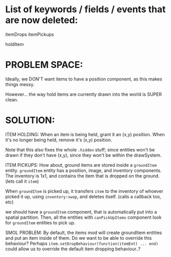 

# List of keywords / fields / events that are now deleted:

itemDrops
itemPickups

holdItem





# PROBLEM SPACE:

Ideally, we DON'T want items to have a position component, as this makes
things messy.


However... the way hold items are currently drawn into the world is SUPER
clean.

# SOLUTION:
ITEM HOLDING:
When an item is being held, grant it an (x,y) position.
When it's no longer being held, remove it's (x,y) position.

Note that this also fixes the whole `.hidden` stuff; since entities won't
be drawn if they don't have (x,y), since they won't be within the drawSystem.


ITEM PICKUPS:
How about, ground items are stored inside a `groundItem` entity.
`groundItem` entity has a position, image, and inventory components.
The inventory is 1x1, and contains the item that is dropped on the ground.
(lets call it `item`)

When `groundItem` is picked up, it transfers `item` to the inventory
of whoever picked it up, using `inventory:swap`, and deletes itself.
(calls a callback too, etc)

we should have a `groundItem` component, that is automatically put into
a spatial partition. Then, all the entities with `canPickUpItems` component
look for `groundItem` entities to pick up.

SMOL PROBLEM:
By default, the items mod will create groundItem entities and put an item
inside of them.
Do we want to be able to override this behaviour?
Perhaps `item.setDropBehaviour(function(itemEnt) ... end)` could allow us
to override the default item dropping behaviour..?



